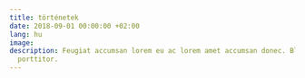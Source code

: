 ```yaml
---
title: történetek
date: 2018-09-01 00:00:00 +02:00
lang: hu
image:
description: Feugiat accumsan lorem eu ac lorem amet accumsan donec. Blandit orci
  porttitor.
---
```

